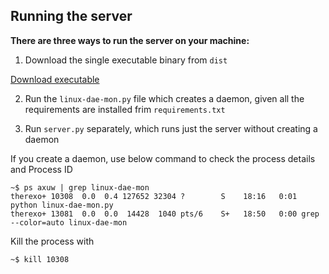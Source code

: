 ## Running the server
**There are three ways to run the server on your machine:**
1. Download the single executable binary from `dist`

  [Download executable](https://github.com/therexone/linux-mon/scripts/dist/)

2. Run the `linux-dae-mon.py` file which creates a daemon, given all the requirements are installed frim `requirements.txt`

3. Run `server.py` separately, which runs just the server without creating a daemon

If you create a daemon, use below command to check the process details and Process ID
```
~$ ps axuw | grep linux-dae-mon
therexo+ 10308  0.0  0.4 127652 32304 ?        S    18:16   0:01 python linux-dae-mon.py
therexo+ 13081  0.0  0.0  14428  1040 pts/6    S+   18:50   0:00 grep --color=auto linux-dae-mon
```
Kill the process with 
```
~$ kill 10308
```

